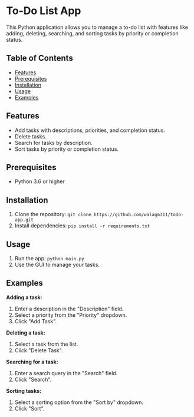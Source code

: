 ﻿# To-Do List App

This Python application allows you to manage a to-do list with features like adding, deleting, searching, and sorting tasks by priority or completion status.

## Table of Contents

* [Features](#features)
* [Prerequisites](#prerequisites)
* [Installation](#installation)
* [Usage](#usage)
* [Examples](#examples)

## Features

* Add tasks with descriptions, priorities, and completion status.
* Delete tasks.
* Search for tasks by description.
* Sort tasks by priority or completion status.

## Prerequisites

* Python 3.6 or higher

## Installation

1. Clone the repository: `git clone https://github.com/walagm311/todo-app.git`
2. Install dependencies: `pip install -r requirements.txt`

## Usage

1. Run the app: `python main.py`
2. Use the GUI to manage your tasks.

## Examples

**Adding a task:**

1. Enter a description in the "Description" field.
2. Select a priority from the "Priority" dropdown.
3. Click "Add Task".

**Deleting a task:**

1. Select a task from the list.
2. Click "Delete Task".

**Searching for a task:**

1. Enter a search query in the "Search" field.
2. Click "Search".

**Sorting tasks:**

1. Select a sorting option from the "Sort by" dropdown.
2. Click "Sort".